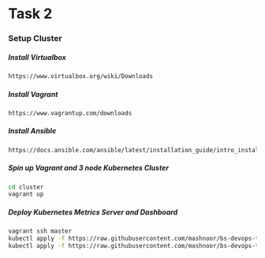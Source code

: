 # Task 2

### Setup Cluster
##### Install Virtualbox

```bash
https://www.virtualbox.org/wiki/Downloads
```

##### Install Vagrant
```bash
https://www.vagrantup.com/downloads
```

##### Install Ansible
```bash
https://docs.ansible.com/ansible/latest/installation_guide/intro_installation.html
```


##### Spin up Vagrant and 3 node Kubernetes Cluster
```bash
cd cluster
vagrant up
```


##### Deploy Kubernetes Metrics Server and Dashboard
```bash
vagrant ssh master
kubectl apply -f https://raw.githubusercontent.com/mashnoor/bs-devops-tasks/master/task2/deploy/metric-server.yaml
kubectl apply -f https://raw.githubusercontent.com/mashnoor/bs-devops-tasks/master/task2/deploy/kubernetes-dashboard.yaml
```
